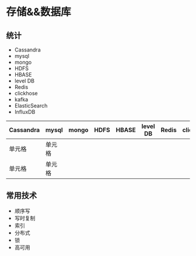 # 存储&&数据库

## 统计
- Cassandra
- mysql
- mongo
- HDFS
- HBASE
- level DB
- Redis
- clickhose
- kafka
- ElasticSearch
- InfluxDB

|  Cassandra   | mysql  | mongo|HDFS|HBASE|level DB|Redis|clickhose|kafka|ElasticSearch|InfluxDB|
|  ----  | ----  | ----  | ----  | ----  | ----  | ----  | ----  | ----  | ----  | ----  |
| 单元格  | 单元格 |
| 单元格  | 单元格 |
## 常用技术

- 顺序写
- 写时复制
- 索引
- 分布式
- 锁
- 高可用
